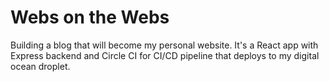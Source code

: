 # Webs on the Webs

Building a blog that will become my personal website. It's a React app with Express backend and Circle CI for CI/CD pipeline that deploys to my digital ocean droplet.